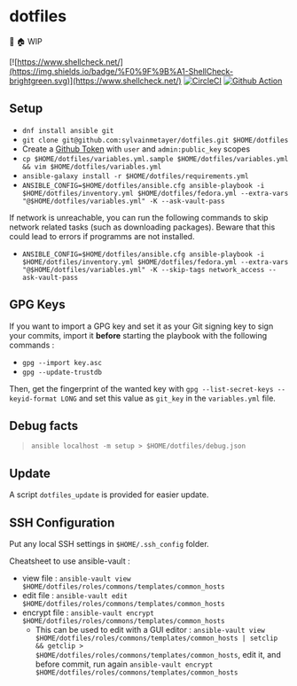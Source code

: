 # dotfiles
🔧 🏠 WIP

[![https://www.shellcheck.net/](https://img.shields.io/badge/%F0%9F%9B%A1-ShellCheck-brightgreen.svg)](https://www.shellcheck.net/)
[![CircleCI](https://circleci.com/gh/sylvainmetayer/dotfiles.svg?style=svg)](https://circleci.com/gh/sylvainmetayer/dotfiles)
[![Github Action](https://github.com/sylvainmetayer/dotfiles/workflows/CI/badge.svg)](https://github.com/sylvainmetayer/dotfiles/actions)

## Setup

- `dnf install ansible git`
- `git clone git@github.com:sylvainmetayer/dotfiles.git $HOME/dotfiles`
- Create a [Github Token](https://github.com/settings/tokens) with `user` and `admin:public_key` scopes
- `cp $HOME/dotfiles/variables.yml.sample $HOME/dotfiles/variables.yml && vim $HOME/dotfiles/variables.yml`
- `ansible-galaxy install -r $HOME/dotfiles/requirements.yml`
- `ANSIBLE_CONFIG=$HOME/dotfiles/ansible.cfg ansible-playbook -i $HOME/dotfiles/inventory.yml $HOME/dotfiles/fedora.yml --extra-vars "@$HOME/dotfiles/variables.yml" -K --ask-vault-pass`

If network is unreachable, you can run the following commands to skip network related tasks (such as downloading packages). Beware that this could lead to errors if programms are not installed.

- `ANSIBLE_CONFIG=$HOME/dotfiles/ansible.cfg ansible-playbook -i $HOME/dotfiles/inventory.yml $HOME/dotfiles/fedora.yml --extra-vars "@$HOME/dotfiles/variables.yml" -K --skip-tags network_access --ask-vault-pass`

## GPG Keys

If you want to import a GPG key and set it as your Git signing key to sign your commits, import it **before** starting the playbook with the following commands : 

- `gpg --import key.asc`
- `gpg --update-trustdb`

Then, get the fingerprint of the wanted key with `gpg --list-secret-keys --keyid-format LONG` and set this value as `git_key` in the `variables.yml` file.


## Debug facts

> `ansible localhost -m setup > $HOME/dotfiles/debug.json`

## Update

A script `dotfiles_update` is provided for easier update.

## SSH Configuration

Put any local SSH settings in `$HOME/.ssh_config` folder.

Cheatsheet to use ansible-vault :

- view file : `ansible-vault view $HOME/dotfiles/roles/commons/templates/common_hosts`
- edit file : `ansible-vault edit $HOME/dotfiles/roles/commons/templates/common_hosts`
- encrypt file : `ansible-vault encrypt $HOME/dotfiles/roles/commons/templates/common_hosts`
    - This can be used to edit with a GUI editor : `ansible-vault view $HOME/dotfiles/roles/commons/templates/common_hosts | setclip && getclip > $HOME/dotfiles/roles/commons/templates/common_hosts`, edit it, and before commit, run again `ansible-vault encrypt $HOME/dotfiles/roles/commons/templates/common_hosts` 
